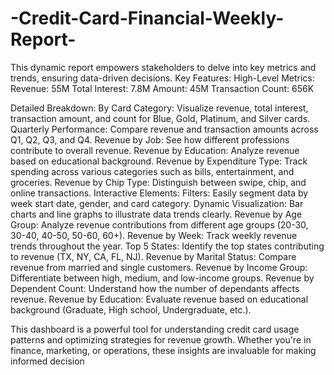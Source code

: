 # -Credit-Card-Financial-Weekly-Report-
This dynamic report empowers stakeholders to delve into key metrics and trends, ensuring data-driven decisions.
Key Features:
High-Level Metrics:
Revenue: 55M
Total Interest: 7.8M
Amount: 45M
Transaction Count: 656K

Detailed Breakdown:
By Card Category: Visualize revenue, total interest, transaction amount, and count for Blue, Gold, Platinum, and Silver cards.
Quarterly Performance: Compare revenue and transaction amounts across Q1, Q2, Q3, and Q4.
Revenue by Job: See how different professions contribute to overall revenue.
Revenue by Education: Analyze revenue based on educational background.
Revenue by Expenditure Type: Track spending across various categories such as bills, entertainment, and groceries.
Revenue by Chip Type: Distinguish between swipe, chip, and online transactions.
Interactive Elements:
Filters: Easily segment data by week start date, gender, and card category.
Dynamic Visualization: Bar charts and line graphs to illustrate data trends clearly.
Revenue by Age Group: Analyze revenue contributions from different age groups (20-30, 30-40, 40-50, 50-60, 60+).
Revenue by Week: Track weekly revenue trends throughout the year.
Top 5 States: Identify the top states contributing to revenue (TX, NY, CA, FL, NJ).
Revenue by Marital Status: Compare revenue from married and single customers.
Revenue by Income Group: Differentiate between high, medium, and low-income groups.
Revenue by Dependent Count: Understand how the number of dependants affects revenue.
Revenue by Education: Evaluate revenue based on educational background (Graduate, High school, Undergraduate, etc.).

This dashboard is a powerful tool for understanding credit card usage patterns and optimizing strategies for revenue growth. Whether you're in finance, marketing, or operations, these insights are invaluable for making informed decision

